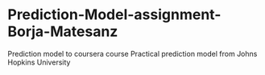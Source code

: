 # Prediction-Model-assignment-Borja-Matesanz
Prediction model to coursera course Practical prediction model from Johns Hopkins University
